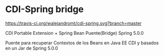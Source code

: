 # CDI-Spring bridge
https://travis-ci.org/walejandromt/cdi-spring.svg?branch=master

CDI Portable Extension + Spring Bean Puente(Bridge) Spring 5.0.0

Puente para recuperar Contextos de los Beans en Java EE CDI y basados en un Jar de Spring 5.0.0
